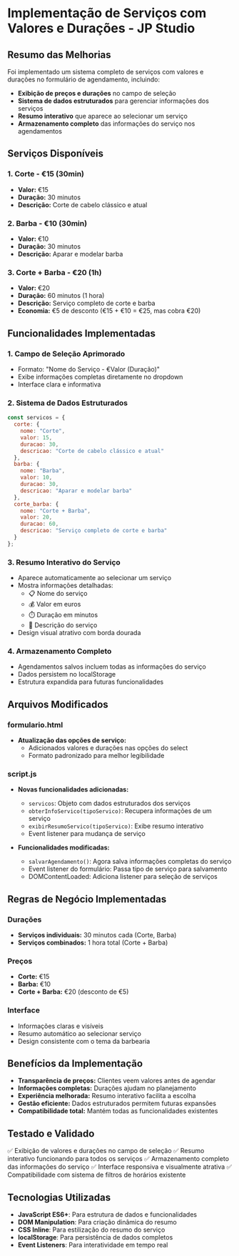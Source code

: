 # Implementação de Serviços com Valores e Durações - JP Studio

## Resumo das Melhorias
Foi implementado um sistema completo de serviços com valores e durações no formulário de agendamento, incluindo:
- **Exibição de preços e durações** no campo de seleção
- **Sistema de dados estruturados** para gerenciar informações dos serviços
- **Resumo interativo** que aparece ao selecionar um serviço
- **Armazenamento completo** das informações do serviço nos agendamentos

## Serviços Disponíveis

### 1. Corte - €15 (30min)
- **Valor:** €15
- **Duração:** 30 minutos
- **Descrição:** Corte de cabelo clássico e atual

### 2. Barba - €10 (30min)
- **Valor:** €10
- **Duração:** 30 minutos
- **Descrição:** Aparar e modelar barba

### 3. Corte + Barba - €20 (1h)
- **Valor:** €20
- **Duração:** 60 minutos (1 hora)
- **Descrição:** Serviço completo de corte e barba
- **Economia:** €5 de desconto (€15 + €10 = €25, mas cobra €20)

## Funcionalidades Implementadas

### 1. Campo de Seleção Aprimorado
- Formato: "Nome do Serviço - €Valor (Duração)"
- Exibe informações completas diretamente no dropdown
- Interface clara e informativa

### 2. Sistema de Dados Estruturados
```javascript
const servicos = {
  corte: {
    nome: "Corte",
    valor: 15,
    duracao: 30,
    descricao: "Corte de cabelo clássico e atual"
  },
  barba: {
    nome: "Barba", 
    valor: 10,
    duracao: 30,
    descricao: "Aparar e modelar barba"
  },
  corte_barba: {
    nome: "Corte + Barba",
    valor: 20,
    duracao: 60,
    descricao: "Serviço completo de corte e barba"
  }
};
```

### 3. Resumo Interativo do Serviço
- Aparece automaticamente ao selecionar um serviço
- Mostra informações detalhadas:
  - 📋 Nome do serviço
  - 💰 Valor em euros
  - ⏱️ Duração em minutos
  - 📝 Descrição do serviço
- Design visual atrativo com borda dourada

### 4. Armazenamento Completo
- Agendamentos salvos incluem todas as informações do serviço
- Dados persistem no localStorage
- Estrutura expandida para futuras funcionalidades

## Arquivos Modificados

### formulario.html
- **Atualização das opções de serviço:**
  - Adicionados valores e durações nas opções do select
  - Formato padronizado para melhor legibilidade

### script.js
- **Novas funcionalidades adicionadas:**
  - `servicos`: Objeto com dados estruturados dos serviços
  - `obterInfoServico(tipoServico)`: Recupera informações de um serviço
  - `exibirResumoServico(tipoServico)`: Exibe resumo interativo
  - Event listener para mudança de serviço

- **Funcionalidades modificadas:**
  - `salvarAgendamento()`: Agora salva informações completas do serviço
  - Event listener do formulário: Passa tipo de serviço para salvamento
  - DOMContentLoaded: Adiciona listener para seleção de serviços

## Regras de Negócio Implementadas

### Durações
- **Serviços individuais:** 30 minutos cada (Corte, Barba)
- **Serviços combinados:** 1 hora total (Corte + Barba)

### Preços
- **Corte:** €15
- **Barba:** €10
- **Corte + Barba:** €20 (desconto de €5)

### Interface
- Informações claras e visíveis
- Resumo automático ao selecionar serviço
- Design consistente com o tema da barbearia

## Benefícios da Implementação

- **Transparência de preços:** Clientes veem valores antes de agendar
- **Informações completas:** Durações ajudam no planejamento
- **Experiência melhorada:** Resumo interativo facilita a escolha
- **Gestão eficiente:** Dados estruturados permitem futuras expansões
- **Compatibilidade total:** Mantém todas as funcionalidades existentes

## Testado e Validado

✅ Exibição de valores e durações no campo de seleção
✅ Resumo interativo funcionando para todos os serviços
✅ Armazenamento completo das informações do serviço
✅ Interface responsiva e visualmente atrativa
✅ Compatibilidade com sistema de filtros de horários existente

## Tecnologias Utilizadas

- **JavaScript ES6+**: Para estrutura de dados e funcionalidades
- **DOM Manipulation**: Para criação dinâmica do resumo
- **CSS Inline**: Para estilização do resumo do serviço
- **localStorage**: Para persistência de dados completos
- **Event Listeners**: Para interatividade em tempo real

